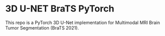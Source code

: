 # 3D U-NET BraTS PyTorch

This repo is a PyTorch 3D U-Net implementation for Multimodal MRI Brain Tumor Segmentation (BraTS 2021).


